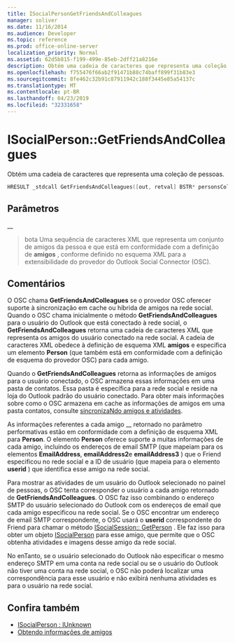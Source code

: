 ```yaml
---
title: ISocialPersonGetFriendsAndColleagues
manager: soliver
ms.date: 11/16/2014
ms.audience: Developer
ms.topic: reference
ms.prod: office-online-server
localization_priority: Normal
ms.assetid: 62d5b815-f199-499e-85eb-2dff21a8216e
description: Obtém uma cadeia de caracteres que representa uma coleção de pessoas.
ms.openlocfilehash: f755476f66ab2f91471b88c74baff899f31b83e3
ms.sourcegitcommit: 8fe462c32b91c87911942c188f3445e85a54137c
ms.translationtype: MT
ms.contentlocale: pt-BR
ms.lasthandoff: 04/23/2019
ms.locfileid: "32331658"
---
```

# <a name="isocialpersongetfriendsandcolleagues"></a>ISocialPerson::GetFriendsAndColleagues

Obtém uma cadeia de caracteres que representa uma coleção de pessoas.
  
```cpp
HRESULT _stdcall GetFriendsAndColleagues([out, retval] BSTR* personsCollection);
```

## <a name="parameters"></a>Parâmetros

__
  
> bota Uma sequência de caracteres XML que representa um conjunto de amigos da pessoa e que está em conformidade com a definição de **amigos** , conforme definido no esquema XML para a extensibilidade do provedor do Outlook Social Connector (OSC). 
    
## <a name="remarks"></a>Comentários

O OSC chama **GetFriendsAndColleagues** se o provedor OSC oferecer suporte à sincronização em cache ou híbrida de amigos na rede social. Quando o OSC chama inicialmente o método **GetFriendsAndColleagues** para o usuário do Outlook que está conectado à rede social, o **GetFriendsAndColleagues** retorna uma cadeia de caracteres XML que representa os amigos do usuário conectado na rede social. A cadeia de caracteres XML obedece à definição de esquema XML **amigos** e especifica um elemento **Person** (que também está em conformidade com a definição de esquema do provedor OSC) para cada amigo. 
  
Quando o **GetFriendsAndColleagues** retorna as informações de amigos para o usuário conectado, o OSC armazena essas informações em uma pasta de contatos. Essa pasta é específica para a rede social e reside na loja do Outlook padrão do usuário conectado. Para obter mais informações sobre como o OSC armazena em cache as informações de amigos em uma pasta contatos, consulte [sincronizaNdo amigos e atividades](synchronizing-friends-and-activities.md).
  
As informações referentes a cada amigo __ retornado no parâmetro performativas estão em conformidade com a definição de esquema XML para **Person**. O elemento **Person** oferece suporte a muitas informações de cada amigo, incluindo os endereços de email SMTP (que mapeiam para os elementos **EmailAddress**, **emailAddress2**e **emailAddress3** ) que o Friend especificou no rede social e a ID de usuário (que mapeia para o elemento **userid** ) que identifica esse amigo na rede social. 
  
Para mostrar as atividades de um usuário do Outlook selecionado no painel de pessoas, o OSC tenta corresponder o usuário a cada amigo retornado de **GetFriendsAndColleagues**. O OSC faz isso combinando o endereço SMTP do usuário selecionado do Outlook com os endereços de email que cada amigo especificou na rede social. Se o OSC encontrar um endereço de email SMTP correspondente, o OSC usará o **userid** correspondente do Friend para chamar o método [ISocialSession:: GetPerson](isocialsession-getperson.md) . Ele faz isso para obter um objeto [ISocialPerson](isocialpersoniunknown.md) para esse amigo, que permite que o OSC obtenha atividades e imagens desse amigo da rede social. 
  
No enTanto, se o usuário selecionado do Outlook não especificar o mesmo endereço SMTP em uma conta na rede social ou se o usuário do Outlook não tiver uma conta na rede social, o OSC não poderá localizar uma correspondência para esse usuário e não exibirá nenhuma atividades es para o usuário na rede social.
  
## <a name="see-also"></a>Confira também

- [ISocialPerson : IUnknown](isocialpersoniunknown.md)
- [Obtendo informações de amigos](getting-friends-information.md)

